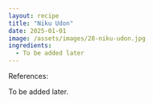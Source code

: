 ```yaml
---
layout: recipe
title: "Niku Udon"
date: 2025-01-01
image: /assets/images/28-niku-udon.jpg
ingredients:
  - To be added later
---
```


References: 

To be added later.